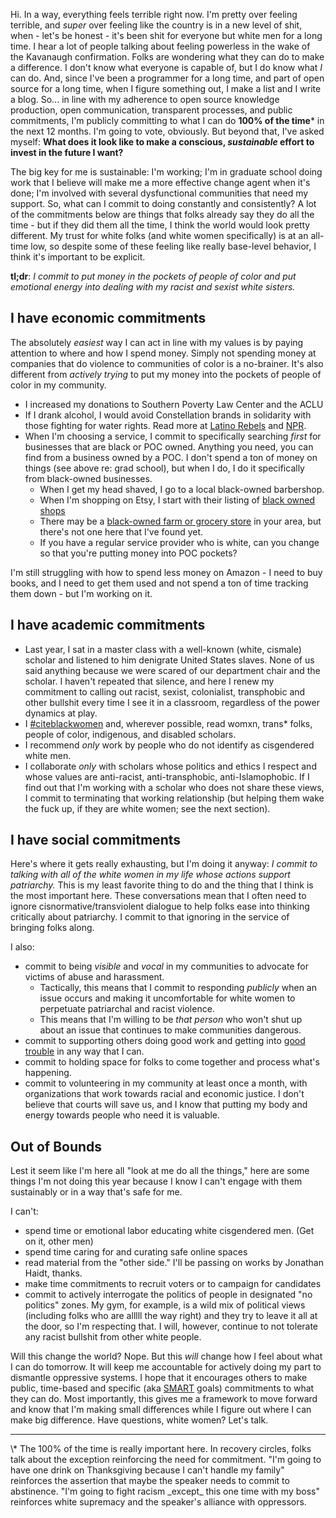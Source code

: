 
Hi. In a way, everything feels terrible right now.  I'm pretty over feeling terrible, and _super_ over feeling like the country is in a new level of shit, when - let's be honest - it's been shit for everyone but white men for a long time.  I hear a lot of people talking about feeling powerless in the wake of the Kavanaugh confirmation. Folks are wondering what they can do to make a difference.  I don't know what everyone is capable of, but I do know what _I_ can do.  And, since I've been a programmer for a long time, and part of open source for a long time, when I figure something out, I make a list and I write a blog.  So... in line with my adherence to open source knowledge production, open communication, transparent processes, and public commitments, I'm publicly committing to what I can do **100% of the time**\* in the next 12 months. I'm going to vote, obviously. But beyond that, I've asked myself: **What does it look like to make a conscious, _sustainable_ effort to invest in the future I want?**

The big key for me is sustainable: I'm working; I'm in graduate school doing work that I believe will make me a more effective change agent when it's done; I'm involved with several dysfunctional communities that need my support.  So, what can I commit to doing constantly and consistently?  A lot of the commitments below are things that folks already say they do all the time - but if they did them all the time, I think the world would look pretty different.  My trust for white folks (and white women specifically) is at an all-time low, so despite some of these feeling like really base-level behavior, I think it's important to be explicit.

**tl;dr**: _I commit to put money in the pockets of people of color and put emotional energy into dealing with my racist and sexist white sisters._

## I have economic commitments

The absolutely _easiest_ way I can act in line with my values is by paying attention to where and how I spend money.  Simply not spending money at companies that do violence to communities of color is a no-brainer.  It's also different from _actively trying_ to put my money into the pockets of people of color in my community.  

 - I increased my donations to Southern Poverty Law Center and the ACLU
 - If I drank alcohol, I would avoid Constellation brands in solidarity with those fighting for water rights.  Read more at [Latino Rebels](http://www.latinorebels.com/2018/01/24/boycott-modelo-water-privatization-and-solidarity-with-baja-california/) and [NPR](http://www.latinorebels.com/2018/01/24/boycott-modelo-water-privatization-and-solidarity-with-baja-california/).
- When I'm choosing a service, I commit to specifically searching _first_ for businesses that are black or POC owned. Anything you need, you can find from a business owned by a POC. I don't spend a ton of money on things (see above re: grad school), but when I do, I do it specifically from black-owned businesses.  
    - When I get my head shaved, I go to a local black-owned barbershop.
    - When I'm shopping on Etsy, I start with their listing of [black owned shops](https://www.etsy.com/market/black_owned)
    - There may be a [black-owned farm or grocery store](https://blackmainstreet.net/black-farmers-and-grocery-stores-to-buy-from/) in your area, but there's not one here that I've found yet.
    - If you have a regular service provider who is white, can you change so that you're putting money into POC pockets?

I'm still struggling with how to spend less money on Amazon - I need to buy books, and I need to get them used and not spend a ton of time tracking them down - but I'm working on it.

## I have academic commitments

- Last year, I sat in a master class with a well-known (white, cismale) scholar and listened to him denigrate United States slaves.  None of us said anything because we were scared of our department chair and the scholar.  I haven't repeated that silence, and here I renew my commitment to calling out racist, sexist, colonialist, transphobic and other bullshit every time I see it in a classroom, regardless of the power dynamics at play.
- I [#citeblackwomen](https://twitter.com/citeblackwomen) and, wherever possible, read womxn, trans* folks, people of color, indigenous, and disabled scholars.  
- I recommend _only_ work by people who do not identify as cisgendered white men.
- I collaborate _only_ with scholars whose politics and ethics I respect and whose values are anti-racist, anti-transphobic, anti-Islamophobic. If I find out that I'm working with a scholar who does not share these views, I commit to terminating that working relationship (but helping them wake the fuck up, if they are white women; see the next section).  


## I have social commitments

Here's where it gets really exhausting, but I'm doing it anyway:  _I commit to talking with all of the white women in my life whose actions support patriarchy._  This is my least favorite thing to do and the thing that I think is the most important here.  These conversations mean that I often need to ignore cisnormative/transviolent dialogue to help folks ease into thinking critically about patriarchy.  I commit to that ignoring in the service of bringing folks along. 

I also:
- commit to being _visible_ and _vocal_ in my communities to advocate for victims of abuse and harassment.
    - Tactically, this means that I commit to responding _publicly_ when an issue occurs and making it uncomfortable for white women to perpetuate patriarchal and racist violence.
    - This means that I'm willing to be _that person_ who won't shut up about an issue that continues to make communities dangerous.
- commit to supporting others doing good work and getting into [good trouble](https://twitter.com/repjohnlewis/status/1011991303599607808?ref_src=twsrc%5Etfw) in any way that I can.
- commit to holding space for folks to come together and process what's happening.
- commit to volunteering in my community at least once a month, with organizations that work towards racial and economic justice.  I don't believe that courts will save us, and I know that putting my body and energy towards people who need it is valuable.

## Out of Bounds

Lest it seem like I'm here all "look at me do all the things," here are some things I'm not doing this year because I know I can't engage with them sustainably or in a way that's safe for me.

I can't:
- spend time or emotional labor educating white cisgendered men. (Get on it, other men)
- spend time caring for and curating safe online spaces
- read material from the "other side."  I'll be passing on works by Jonathan Haidt, thanks.
- make time commitments to recruit voters or to campaign for candidates
- commit to actively interrogate the politics of people in designated "no politics" zones. My gym, for example, is a wild mix of political views (including folks who are alllll the way right) and they try to leave it all at the door, so I'm respecting that. I will, however, continue to not tolerate any racist bullshit from other white people.


Will this change the world? Nope.  But this _will_ change how I feel about what I can do tomorrow.  It will keep me accountable for actively doing my part to dismantle oppressive systems.  I hope that it encourages others to make public, time-based and specific (aka [SMART](https://www.mindtools.com/pages/article/smart-goals.htm) goals) commitments to what they can do.
Most importantly, this gives me a framework to move forward and know that I'm making small differences while I figure out where I can make big difference.  Have questions, white women?  Let's talk.

<hr>
\* The 100% of the time is really important here.  In recovery circles, folks talk about the exception reinforcing the need for commitment.  "I'm going to have one drink on Thanksgiving because I can't handle my family" reinforces the assertion that maybe the speaker needs to commit to abstinence.  "I'm going to fight racism _except_ this one time with my boss" reinforces white supremacy and the speaker's alliance with oppressors.
